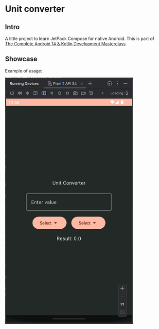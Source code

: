 # Unit converter

## Intro

A little project to learn JetPack Compose for native Android. This is part of [The Complete Android 14 & Kotlin Development Masterclass](https://www.udemy.com/course/android-kotlin-developer/learn/).

## Showcase

Example of usage:

![image](./assets/showcase.gif)
